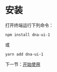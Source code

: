 # 安装

打开终端运行下列命令：

```
npm install dna-ui-1
```

或

```
yarn add dna-ui-1
```

下一节：[开始使用](#/doc/get-started)